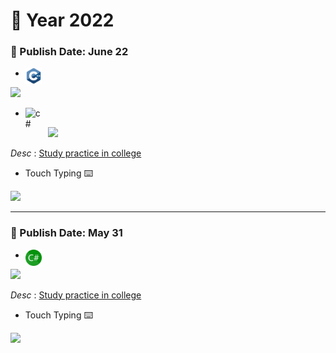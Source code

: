  🌟 Year 2022
 ===============

### 📅 Publish Date: June 22

- <img align="left" alt="c#" width="26px" src="https://raw.githubusercontent.com/github/explore/180320cffc25f4ed1bbdfd33d4db3a66eeeeb358/topics/cpp/cpp.png" style="padding-right:10px;">
![](https://progress-bar.dev/40)

- <img align="left" alt="c#" width="26px" src="[https://raw.githubusercontent.com/github/explore/180320cffc25f4ed1bbdfd33d4db3a66eeeeb358/topics/cpp/cpp.png](https://github.com/jopiks-s/jopiks-s/raw/main/img/glsl.png)" style="padding-right:10px;">
![](https://progress-bar.dev/50)

_Desc_ : [Study practice in college]

- Touch Typing ⌨️

![](https://progress-bar.dev/30)

---

### 📅 Publish Date: May 31 

- <img align="left" alt="c#" width="26px" src="https://raw.githubusercontent.com/github/explore/80688e429a7d4ef2fca1e82350fe8e3517d3494d/topics/csharp/csharp.png" style="padding-right:10px;">
![](https://progress-bar.dev/70)

_Desc_ : [Study practice in college]

- Touch Typing ⌨️

![](https://progress-bar.dev/30)


[Study practice in college]: https://github.com/jopiks-s/OOP-Practic
